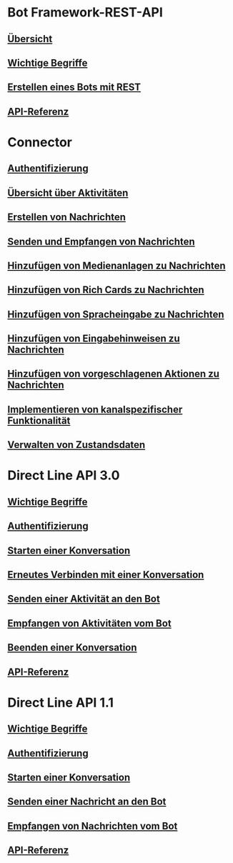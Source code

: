 # Bot Framework-REST-API
## [Übersicht](bot-framework-rest-overview.md)
## [Wichtige Begriffe](bot-framework-rest-connector-concepts.md)
## [Erstellen eines Bots mit REST](~/rest-api/bot-framework-rest-connector-quickstart.md)
## [API-Referenz](bot-framework-rest-connector-api-reference.md)
# Connector
## [Authentifizierung](bot-framework-rest-connector-authentication.md)
## [Übersicht über Aktivitäten](bot-framework-rest-connector-activities.md)
## [Erstellen von Nachrichten](bot-framework-rest-connector-create-messages.md)
## [Senden und Empfangen von Nachrichten](bot-framework-rest-connector-send-and-receive-messages.md)
## [Hinzufügen von Medienanlagen zu Nachrichten](bot-framework-rest-connector-add-media-attachments.md)
## [Hinzufügen von Rich Cards zu Nachrichten](bot-framework-rest-connector-add-rich-cards.md)
## [Hinzufügen von Spracheingabe zu Nachrichten](bot-framework-rest-connector-text-to-speech.md)
## [Hinzufügen von Eingabehinweisen zu Nachrichten](bot-framework-rest-connector-add-input-hints.md)
## [Hinzufügen von vorgeschlagenen Aktionen zu Nachrichten](bot-framework-rest-connector-add-suggested-actions.md)
## [Implementieren von kanalspezifischer Funktionalität](bot-framework-rest-connector-channeldata.md)
## [Verwalten von Zustandsdaten](bot-framework-rest-state.md)
# Direct Line API 3.0
## [Wichtige Begriffe](bot-framework-rest-direct-line-3-0-concepts.md)
## [Authentifizierung](bot-framework-rest-direct-line-3-0-authentication.md)
## [Starten einer Konversation](bot-framework-rest-direct-line-3-0-start-conversation.md)
## [Erneutes Verbinden mit einer Konversation](bot-framework-rest-direct-line-3-0-reconnect-to-conversation.md)
## [Senden einer Aktivität an den Bot](bot-framework-rest-direct-line-3-0-send-activity.md)
## [Empfangen von Aktivitäten vom Bot](bot-framework-rest-direct-line-3-0-receive-activities.md)
## [Beenden einer Konversation](bot-framework-rest-direct-line-3-0-end-conversation.md)
## [API-Referenz](bot-framework-rest-direct-line-3-0-api-reference.md)
# Direct Line API 1.1
## [Wichtige Begriffe](bot-framework-rest-direct-line-1-1-concepts.md)
## [Authentifizierung](bot-framework-rest-direct-line-1-1-authentication.md)
## [Starten einer Konversation](bot-framework-rest-direct-line-1-1-start-conversation.md)
## [Senden einer Nachricht an den Bot](bot-framework-rest-direct-line-1-1-send-message.md)
## [Empfangen von Nachrichten vom Bot](bot-framework-rest-direct-line-1-1-receive-messages.md)
## [API-Referenz](bot-framework-rest-direct-line-1-1-api-reference.md)
